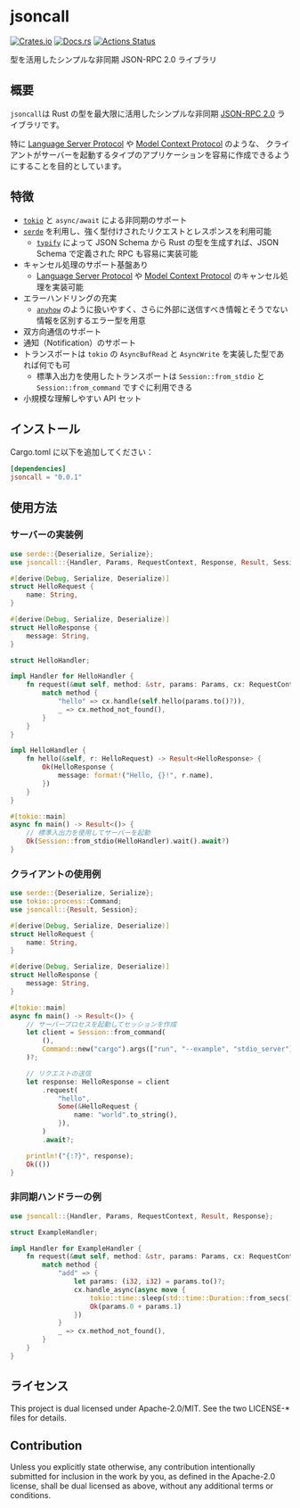# jsoncall

[![Crates.io](https://img.shields.io/crates/v/jsoncall.svg)](https://crates.io/crates/jsoncall)
[![Docs.rs](https://docs.rs/jsoncall/badge.svg)](https://docs.rs/jsoncall/)
[![Actions Status](https://github.com/frozenlib/jsoncall/workflows/CI/badge.svg)](https://github.com/frozenlib/jsoncall/actions)

型を活用したシンプルな非同期 JSON-RPC 2.0 ライブラリ

## 概要

`jsoncall`は Rust の型を最大限に活用したシンプルな非同期 [JSON-RPC 2.0] ライブラリです。

特に [Language Server Protocol] や [Model Context Protocol] のような、
クライアントがサーバーを起動するタイプのアプリケーションを容易に作成できるようにすることを目的としています。

## 特徴

- [`tokio`] と `async/await` による非同期のサポート
- [`serde`] を利用し、強く型付けされたリクエストとレスポンスを利用可能
  - [`typify`] によって JSON Schema から Rust の型を生成すれば、JSON Schema で定義された RPC も容易に実装可能
- キャンセル処理のサポート基盤あり
  - [Language Server Protocol] や [Model Context Protocol] のキャンセル処理を実装可能
- エラーハンドリングの充実
  - [`anyhow`] のように扱いやすく、さらに外部に送信すべき情報とそうでない情報を区別するエラー型を用意
- 双方向通信のサポート
- 通知（Notification）のサポート
- トランスポートは `tokio` の `AsyncBufRead` と `AsyncWrite` を実装した型であれば何でも可
  - 標準入出力を使用したトランスポートは `Session::from_stdio` と `Session::from_command` ですぐに利用できる
- 小規模な理解しやすい API セット

## インストール

Cargo.toml に以下を追加してください：

```toml
[dependencies]
jsoncall = "0.0.1"
```

## 使用方法

### サーバーの実装例

```rust
use serde::{Deserialize, Serialize};
use jsoncall::{Handler, Params, RequestContext, Response, Result, Session};

#[derive(Debug, Serialize, Deserialize)]
struct HelloRequest {
    name: String,
}

#[derive(Debug, Serialize, Deserialize)]
struct HelloResponse {
    message: String,
}

struct HelloHandler;

impl Handler for HelloHandler {
    fn request(&mut self, method: &str, params: Params, cx: RequestContext) -> Result<Response> {
        match method {
            "hello" => cx.handle(self.hello(params.to()?)),
            _ => cx.method_not_found(),
        }
    }
}

impl HelloHandler {
    fn hello(&self, r: HelloRequest) -> Result<HelloResponse> {
        Ok(HelloResponse {
            message: format!("Hello, {}!", r.name),
        })
    }
}

#[tokio::main]
async fn main() -> Result<()> {
    // 標準入出力を使用してサーバーを起動
    Ok(Session::from_stdio(HelloHandler).wait().await?)
}
```

### クライアントの使用例

```rust
use serde::{Deserialize, Serialize};
use tokio::process::Command;
use jsoncall::{Result, Session};

#[derive(Debug, Serialize, Deserialize)]
struct HelloRequest {
    name: String,
}

#[derive(Debug, Serialize, Deserialize)]
struct HelloResponse {
    message: String,
}

#[tokio::main]
async fn main() -> Result<()> {
    // サーバープロセスを起動してセッションを作成
    let client = Session::from_command(
        (),
        Command::new("cargo").args(["run", "--example", "stdio_server"]),
    )?;

    // リクエストの送信
    let response: HelloResponse = client
        .request(
            "hello",
            Some(&HelloRequest {
                name: "world".to_string(),
            }),
        )
        .await?;

    println!("{:?}", response);
    Ok(())
}
```

### 非同期ハンドラーの例

```rust
use jsoncall::{Handler, Params, RequestContext, Result, Response};

struct ExampleHandler;

impl Handler for ExampleHandler {
    fn request(&mut self, method: &str, params: Params, cx: RequestContext) -> Result<Response> {
        match method {
            "add" => {
                let params: (i32, i32) = params.to()?;
                cx.handle_async(async move {
                    tokio::time::sleep(std::time::Duration::from_secs(1)).await;
                    Ok(params.0 + params.1)
                })
            }
            _ => cx.method_not_found(),
        }
    }
}
```

## ライセンス

This project is dual licensed under Apache-2.0/MIT. See the two LICENSE-\* files for details.

## Contribution

Unless you explicitly state otherwise, any contribution intentionally submitted for inclusion in the work by you, as defined in the Apache-2.0 license, shall be dual licensed as above, without any additional terms or conditions.

[JSON-RPC 2.0]: https://www.jsonrpc.org/specification
[`tokio`]: https://github.com/tokio-rs/tokio
[`serde`]: https://github.com/serde-rs/serde
[`typify`]: https://github.com/oxidecomputer/typify
[`anyhow`]: https://github.com/dtolnay/anyhow
[Language Server Protocol]: https://microsoft.github.io/language-server-protocol/
[Model Context Protocol]: https://modelcontextprotocol.io/introduction
